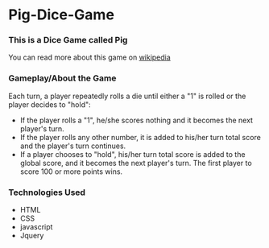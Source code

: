 # Pig-Dice-Game
### This is a Dice Game called Pig

You can read more about this game on
[wikipedia](https://en.wikipedia.org/wiki/Pig_dice_game)


### Gameplay/About the Game

Each turn, a player repeatedly rolls a die until either a "1" is rolled or the player decides to "hold":

- If the player rolls a "1", he/she scores nothing and it becomes the next player's turn.
- If the player rolls any other number, it is added to his/her turn total score and the player's turn continues.
- If a player chooses to "hold", his/her turn total score is added to the global score, and it becomes the next player's turn.
The first player to score 100 or more points wins.


### Technologies Used
* HTML
* CSS
* javascript
* Jquery
